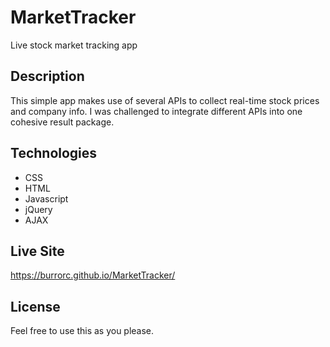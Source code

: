 # MarketTracker
Live stock market tracking app

## Description
This simple app makes use of several APIs to collect real-time stock prices and company info.  I was challenged to integrate different APIs into one cohesive result package.

## Technologies
* CSS
* HTML
* Javascript
* jQuery
* AJAX

## Live Site
https://burrorc.github.io/MarketTracker/


## License
Feel free to use this as you please.
